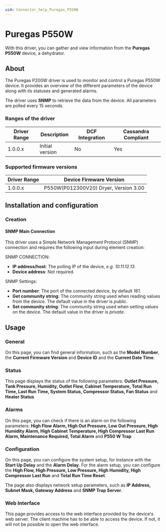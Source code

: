 ```yaml
---
uid: Connector_help_Puregas_P550W
---
```


# Puregas P550W

With this driver, you can gather and view information from the **Puregas P550W** device, a dehydrator.

## About

The Puregas P200W driver is used to monitor and control a Puregas P550W device. It provides an overview of the different parameters of the device along with its statuses and generated alarms.

The driver uses **SNMP** to retrieve the data from the device. All parameters are polled every 15 seconds.

### Ranges of the driver

| **Driver Range** | **Description** | **DCF Integration** | **Cassandra Compliant** |
|------------------|-----------------|---------------------|-------------------------|
| 1.0.0.x          | Initial version | No                  | Yes                     |

### Supported firmware versions

| **Driver Range** | **Device Firmware Version**           |
|------------------|---------------------------------------|
| 1.0.0.x          | P550W(P012300V20) Dryer, Version 3.00 |

## Installation and configuration

### Creation

#### SNMP Main Connection

This driver uses a Simple Network Management Protocol (SNMP) connection and requires the following input during element creation:

SNMP CONNECTION:

- **IP address/host**: The polling IP of the device, *e.g. 10.11.12.13.*
- **Device address**: Not required.

SNMP Settings:

- **Port number**: The port of the connected device, by default *161*.
- **Get community string**: The community string used when reading values from the device. The default value in the driver is *public*.
- **Set community string**: The community string used when setting values on the device. The default value in the driver is *private*.

## Usage

### General

On this page, you can find general information, such as the **Model Number**, the **Current Firmware Version** and **Device ID** and the **Current Date Time**.

### Status

This page displays the status of the following parameters: **Outlet Pressure, Tank Pressure, Humidity, Outlet Flow, Cabinet Temperature, Total Run Time, Last Run Time, System Status, Compressor Status, Fan Status** and **Heater Status**

### Alarms

On this page, you can check if there is an alarm on the following parameters: **High Flow Alarm, High Out Pressure, Low Out Pressure, High Humidity Alarm, High Cabinet Temperature, High Compressor Last Run Alarm, Maintenance Required, Total Alarm** and **P550 W Trap**

### Configuration

On this page, you can configure the system setup, for instance with the **Start Up Delay** and the **Alarm Delay**. For the alarm setup, you can configure the **High Flow, High Pressure, Low Pressure, High Humidity, High Compressor Last Run** and **Total Run Time Reset**.

The page also displays network setup parameters, such as **IP Address, Subnet Mask, Gateway Address** and **SNMP Trap Server**.

### Web Interface

This page provides access to the web interface provided by the device's web server. The client machine has to be able to access the device. If not, it will not be possible to open the web interface.
